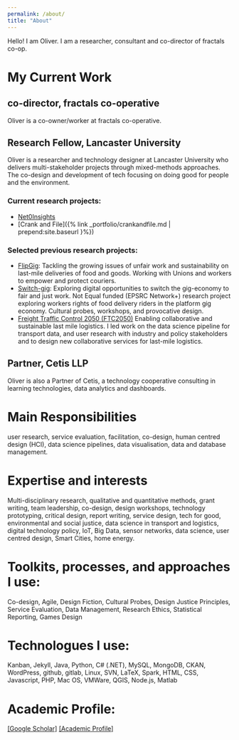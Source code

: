 ```yaml
---
permalink: /about/
title: "About"
---
```


Hello! I am Oliver. I am a researcher, consultant and co-director of fractals co-op.

# My Current Work

## co-director, fractals co-operative 
Oliver is a co-owner/worker at fractals co-operative.

## Research Fellow, Lancaster University
Oliver is a researcher and technology designer at Lancaster University who delivers multi-stakeholder projects through mixed-methods approaches. The co-design and development of tech focusing on doing good for people and the environment.

### Current research projects:

- [Net0Insights](http://wp.lancs.ac.uk/net0i)
- [Crank and File]({% link _portfolio/crankandfile.md | prepend:site.baseurl }%})

### Selected previous research projects:

- [FlipGig](): Tackling the growing issues of unfair work and sustainability on last-mile deliveries of food and goods. Working with Unions and workers to empower and protect couriers.
- [Switch-gig](): Exploring digital opportunities to switch the gig-economy to fair and just work. Not Equal funded (EPSRC Network+) research project exploring workers rights of food delivery riders in the platform gig economy. Cultural probes, workshops, and provocative design.
- [Freight Traffic Control 2050 (FTC2050)]() Enabling collaborative and sustainable last mile logistics. I led work on the data science pipeline for transport data, and user research with industry and policy stakeholders and to design new collaborative services for last-mile logistics.

## Partner, Cetis LLP
Oliver is also a Partner of Cetis, a technology cooperative consulting in learning technologies, data analytics and dashboards.

# Main Responsibilities 
user research, service evaluation, facilitation, co-design, human centred design (HCI), data science pipelines, data visualisation, data and database management.

# Expertise and interests 
Multi-disciplinary research, qualitative and quantitative methods, grant writing, team leadership, co-design, design workshops, technology prototyping, critical design, report writing, service design, tech for good, environmental and social justice, data science in transport and logistics, digital technology policy, IoT, Big Data, sensor networks, data science, user centred design, Smart Cities, home energy.

# Toolkits, processes, and approaches I use:
Co-design, Agile, Design Fiction, Cultural Probes, Design Justice Principles, Service Evaluation, Data Management, Research Ethics, Statistical Reporting, Games Design

# Technologues I use:
Kanban, Jekyll, Java, Python, C# (.NET), MySQL, MongoDB, CKAN, WordPress, github, gitlab, Linux, SVN, LaTeX, Spark, HTML, CSS, Javascript, PHP, Mac OS, VMWare, QGIS, Node.js, Matlab

# Academic Profile: 
[[Google Scholar]](https://scholar.google.com/citations?user=ZXDbf_EAAAAJ&hl=en) [[Academic Profile]](https://www.lancaster.ac.uk/security-lancaster/about/all-staff/oliver-bates)